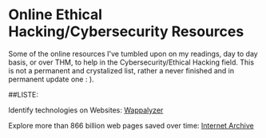 # Online Ethical Hacking/Cybersecurity Resources
Some of the online resources I've tumbled upon on my readings, day to day basis, or over THM, to help in the Cybersecurity/Ethical Hacking field. This is not a permanent and crystalized list, rather a never finished and in permanent update one : ).

##LISTE:

Identify technologies on Websites:
  [Wappalyzer](https://www.wappalyzer.com/)
  
Explore more than 866 billion web pages saved over time:
  [Internet Archive](https://web.archive.org/)
